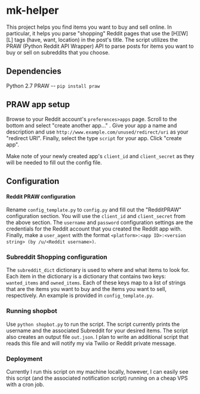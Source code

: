 # mk-helper

This project helps you find items you want to buy and sell online. In particular, it helps you parse "shopping" Reddit pages that use the [H][W][L] tags (have, want, location) in the post's title. The script utilizes the PRAW (Python Reddit API Wrapper) API to parse posts for items you want to buy or sell on subreddits that you choose. 

## Dependencies 
Python 2.7
PRAW -- `pip install praw`

## PRAW app setup
Browse to your Reddit account's `preferences>apps` page. Scroll to the bottom and select "create another app..." .  Give your app a name and description and use `http://www.example.com/unused/redirect/uri` as your "redirect URI". Finally, select the type `script` for your app. Click "create app".

Make note of your newly created app's `client_id` and `client_secret` as they will be needed to fill out the config file. 

## Configuration
#### Reddit PRAW configuration
Rename `config_template.py` to `config.py` and fill out the "RedditPRAW" configuration section. You will use the `client_id` and `client_secret` from the above section. The `username` and `password` configuration settings are the credentials for the Reddit account that you created the Reddit app with. Finally, make a `user_agent` with the format ``<platform>:<app ID>:<version string> (by /u/<Reddit username>)``. 

### Subreddit Shopping configuration
The `subreddit_dict` dictionary is used to where and what items to look for. Each item in the dictionary is a dictionary that contains two keys: `wanted_items` and `owned_items`. Each of these keys map to a list of strings that are the items you want to buy and the items you want to sell, respectively.  An example is provided in `config_template.py`. 

### Running shopbot
Use `python shopbot.py` to run the script. The script currently prints the username and the associated Subreddit for your desired items. The script also creates an output file `out.json`. I plan to write an additional script that reads this file and will notify my via Twilio or Reddit private message. 

### Deployment
Currently I run this script on my machine locally, however, I can easily see this script (and the associated notification script) running on a cheap VPS with a cron job. 

